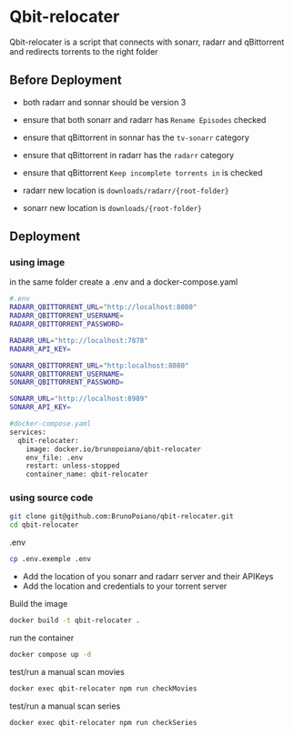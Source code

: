 # Qbit-relocater

Qbit-relocater is a script that connects with sonarr, radarr and qBittorrent and redirects torrents to the right folder

## Before Deployment

- both radarr and sonnar should be version 3
- ensure that both sonarr and radarr has `Rename Episodes` checked
- ensure that qBittorrent in sonnar has the `tv-sonarr` category
- ensure that qBittorrent in radarr has the `radarr` category
- ensure that qBittorrent `Keep incomplete torrents in` is checked

- radarr new location is `downloads/radarr/{root-folder}`
- sonarr new location is `downloads/{root-folder}`


## Deployment

### using image
in the same folder create a .env and a docker-compose.yaml
```bash
#.env
RADARR_QBITTORRENT_URL="http://localhost:8080"
RADARR_QBITTORRENT_USERNAME=
RADARR_QBITTORRENT_PASSWORD=

RADARR_URL="http://localhost:7878"
RADARR_API_KEY=

SONARR_QBITTORRENT_URL="http:localhost:8080"
SONARR_QBITTORRENT_USERNAME=
SONARR_QBITTORRENT_PASSWORD=

SONARR_URL="http://localhost:8989"
SONARR_API_KEY=
```


```bash
#docker-compose.yaml
services:
  qbit-relocater:
    image: docker.io/brunopoiano/qbit-relocater
    env_file: .env
    restart: unless-stopped
    container_name: qbit-relocater
```

### using source code

```bash
git clone git@github.com:BrunoPoiano/qbit-relocater.git
cd qbit-relocater
```

.env
```bash
cp .env.exemple .env
```
 - Add the location of you sonarr and radarr server and their APIKeys
 - Add the location and credentials to your torrent server


Build the image
```bash
docker build -t qbit-relocater .
```

run the container
```bash
docker compose up -d
```

test/run a manual scan movies
```bash
docker exec qbit-relocater npm run checkMovies
```
test/run a manual scan series
```bash
docker exec qbit-relocater npm run checkSeries
```
